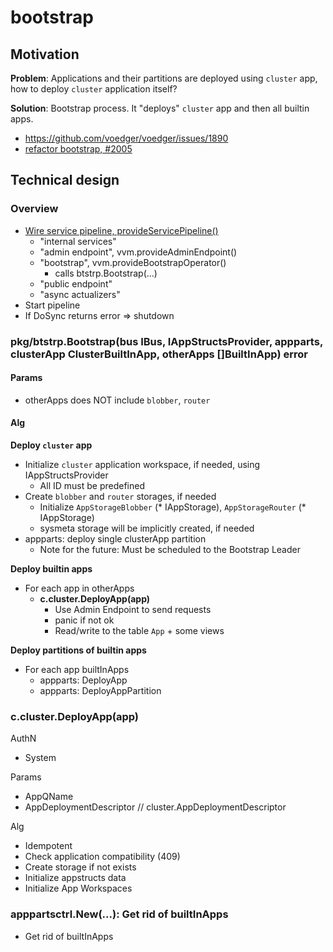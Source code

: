 # bootstrap

## Motivation

**Problem**: Applications and their partitions are deployed using `cluster` app, how to deploy `cluster` application itself?

**Solution**: Bootstrap process. It "deploys" `cluster` app and then all builtin apps.

* https://github.com/voedger/voedger/issues/1890
* [refactor bootstrap, #2005](https://github.com/voedger/voedger/issues/2005)

## Technical design

### Overview

* [Wire service pipeline, provideServicePipeline()](https://github.com/voedger/voedger/blob/main/pkg/vvm/provide.go)
  - "internal services"
  - "admin endpoint", vvm.provideAdminEndpoint()
  - "bootstrap", vvm.provideBootstrapOperator()
    - calls btstrp.Bootstrap(...)
  - "public endpoint"
  - "async actualizers"
* Start pipeline
* If DoSync returns error => shutdown

### pkg/btstrp.Bootstrap(bus IBus, IAppStructsProvider, appparts, clusterApp ClusterBuiltInApp, otherApps \[]BuiltInApp) error

#### Params
- otherApps does NOT include `blobber`, `router`

#### Alg

**Deploy `cluster` app**
* Initialize `cluster` application workspace, if needed, using IAppStructsProvider
  * All ID must be predefined
* Create `blobber` and `router` storages, if needed
  * Initialize `AppStorageBlobber` (* IAppStorage), `AppStorageRouter` (* IAppStorage)
  * sysmeta storage will be implicitly created, if needed
* appparts: deploy single clusterApp partition
  * Note for the future: Must be scheduled to the Bootstrap Leader

**Deploy builtin apps**
* For each app in otherApps
  * **c.cluster.DeployApp(app)**
    * Use Admin Endpoint to send requests    
    * panic if not ok
    * Read/write to the table `App` + some views
   
**Deploy partitions of builtin apps**
* For each app builtInApps
  * appparts: DeployApp
  * appparts: DeployAppPartition

### c.cluster.DeployApp(app)

AuthN
- System

Params
- AppQName
- AppDeploymentDescriptor // cluster.AppDeploymentDescriptor

Alg
- Idempotent
- Check application compatibility (409)
- Create storage if not exists
- Initialize appstructs data
- Initialize App Workspaces

### apppartsctrl.New(...): Get rid of builtInApps

* Get rid of builtInApps
